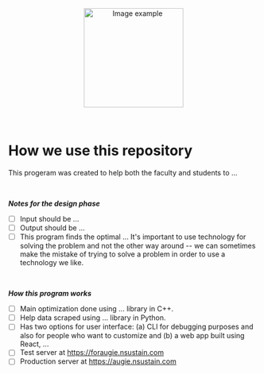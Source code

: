 <br>
<br>

<p align="center">
  <img alt="Image example" src="https://twemoji.maxcdn.com/v/latest/svg/1f60e.svg" width="200px">
</p>

<br>

# How we use this repository

This progeram was created to help both the faculty and students to ...

<br>

***Notes for the design phase***<br>
- [ ] Input should be ...
- [ ] Output should be ...
- [ ] This program finds the optimal ...
It's important to use technology for solving the problem and not the other way around -- we can sometimes make the mistake of trying to solve a problem in order to use a technology we like.

<br>

***How this program works***<br>
- [ ] Main optimization done using ... library in C++.
- [ ] Help data scraped using ... library in Python.
- [ ] Has two options for user interface: (a) CLI for debugging purposes and also for people who want to customize and (b) a web app built using React, ...
- [ ] Test server at https://foraugie.nsustain.com
- [ ] Production server at https://augie.nsustain.com

<br>
<br>
<br>

<!--

Co-authored-by: Deepak <77573925+deepakkrish212@users.noreply.github.com>
Co-authored-by: Marcus <79320268+0nab@users.noreply.github.com>


-->
